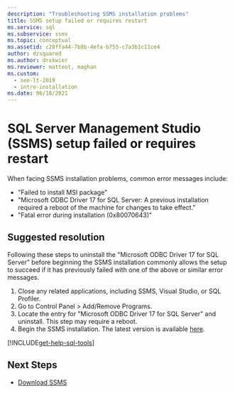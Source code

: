 ```yaml
---
description: "Troubleshooting SSMS installation problems"
title: SSMS setup failed or requires restart
ms.service: sql
ms.subservice: ssms
ms.topic: conceptual
ms.assetid: c28ffa44-7b8b-4efa-b755-c7a3b1c11ce4
author: dzsquared
ms.author: drskwier
ms.reviewer: matteot, maghan
ms.custom:
  - seo-lt-2019
  - intro-installation
ms.date: 06/18/2021
---
```



# SQL Server Management Studio (SSMS) setup failed or requires restart
When facing SSMS installation problems, common error messages include:
- "Failed to install MSI package"
- "Microsoft ODBC Driver 17 for SQL Server: A previous installation required a reboot of the machine for changes to take effect."
- "Fatal error during installation (0x80070643)"

## Suggested resolution
Following these steps to uninstall the "Microsoft ODBC Driver 17 for SQL Server" before beginning the SSMS installation commonly allows the setup to succeed if it has previously failed with one of the above or similar error messages.

1. Close any related applications, including SSMS, Visual Studio, or SQL Profiler.
2. Go to Control Panel > Add/Remove Programs.
3. Locate the entry for "Microsoft ODBC Driver 17 for SQL Server" and uninstall.  This step may require a reboot.
4. Begin the SSMS installation.  The latest version is available [here](../download-sql-server-management-studio-ssms.md).

[!INCLUDE[get-help-sql-tools](../includes/paragraph-content/get-help-sql-tools.md)]

## Next Steps
- [Download SSMS](../download-sql-server-management-studio-ssms.md)
